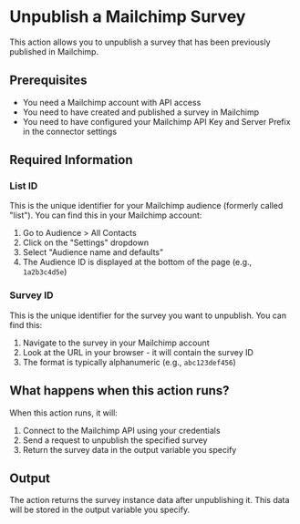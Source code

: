 # Unpublish a Mailchimp Survey

This action allows you to unpublish a survey that has been previously published in Mailchimp.

## Prerequisites

- You need a Mailchimp account with API access
- You need to have created and published a survey in Mailchimp
- You need to have configured your Mailchimp API Key and Server Prefix in the connector settings

## Required Information

### List ID
This is the unique identifier for your Mailchimp audience (formerly called "list"). You can find this in your Mailchimp account:
1. Go to Audience > All Contacts
2. Click on the "Settings" dropdown
3. Select "Audience name and defaults"
4. The Audience ID is displayed at the bottom of the page (e.g., `1a2b3c4d5e`)

### Survey ID
This is the unique identifier for the survey you want to unpublish. You can find this:
1. Navigate to the survey in your Mailchimp account
2. Look at the URL in your browser - it will contain the survey ID
3. The format is typically alphanumeric (e.g., `abc123def456`)

## What happens when this action runs?

When this action runs, it will:
1. Connect to the Mailchimp API using your credentials
2. Send a request to unpublish the specified survey
3. Return the survey data in the output variable you specify

## Output

The action returns the survey instance data after unpublishing it. This data will be stored in the output variable you specify.